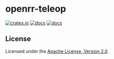# openrr-teleop

[![crates.io](https://img.shields.io/crates/v/openrr-teleop.svg)](https://crates.io/crates/openrr-teleop) [![docs](https://docs.rs/openrr-teleop/badge.svg)](https://docs.rs/openrr-teleop) [![docs](https://img.shields.io/badge/docs-main-blue)](https://openrr.github.io/openrr/openrr_teleop)

## License

Licensed under the [Apache License, Version 2.0](https://github.com/openrr/openrr/blob/main/LICENSE).
